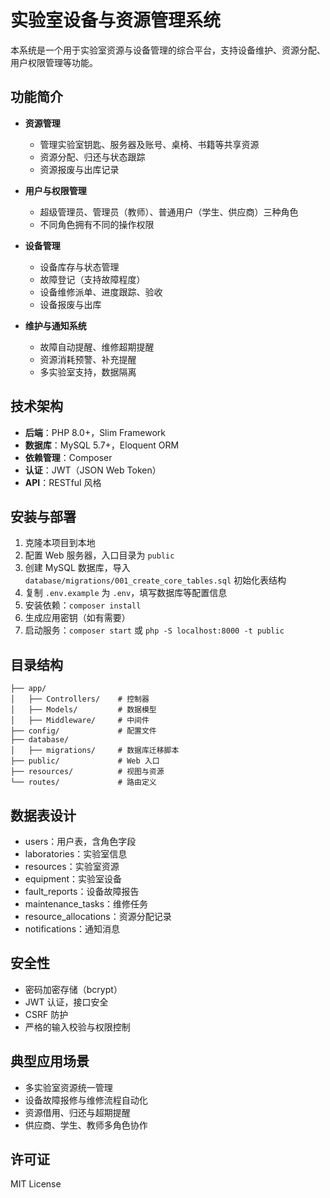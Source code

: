 
# 实验室设备与资源管理系统

本系统是一个用于实验室资源与设备管理的综合平台，支持设备维护、资源分配、用户权限管理等功能。

## 功能简介

- **资源管理**
  - 管理实验室钥匙、服务器及账号、桌椅、书籍等共享资源
  - 资源分配、归还与状态跟踪
  - 资源报废与出库记录

- **用户与权限管理**
  - 超级管理员、管理员（教师）、普通用户（学生、供应商）三种角色
  - 不同角色拥有不同的操作权限

- **设备管理**
  - 设备库存与状态管理
  - 故障登记（支持故障程度）
  - 设备维修派单、进度跟踪、验收
  - 设备报废与出库

- **维护与通知系统**
  - 故障自动提醒、维修超期提醒
  - 资源消耗预警、补充提醒
  - 多实验室支持，数据隔离

## 技术架构

- **后端**：PHP 8.0+，Slim Framework
- **数据库**：MySQL 5.7+，Eloquent ORM
- **依赖管理**：Composer
- **认证**：JWT（JSON Web Token）
- **API**：RESTful 风格

## 安装与部署

1. 克隆本项目到本地
2. 配置 Web 服务器，入口目录为 `public`
3. 创建 MySQL 数据库，导入 `database/migrations/001_create_core_tables.sql` 初始化表结构
4. 复制 `.env.example` 为 `.env`，填写数据库等配置信息
5. 安装依赖：`composer install`
6. 生成应用密钥（如有需要）
7. 启动服务：`composer start` 或 `php -S localhost:8000 -t public`

## 目录结构

```
├── app/
│   ├── Controllers/    # 控制器
│   ├── Models/         # 数据模型
│   ├── Middleware/     # 中间件
├── config/             # 配置文件
├── database/
│   ├── migrations/     # 数据库迁移脚本
├── public/             # Web 入口
├── resources/          # 视图与资源
└── routes/             # 路由定义
```

## 数据表设计

- users：用户表，含角色字段
- laboratories：实验室信息
- resources：实验室资源
- equipment：实验室设备
- fault_reports：设备故障报告
- maintenance_tasks：维修任务
- resource_allocations：资源分配记录
- notifications：通知消息

## 安全性

- 密码加密存储（bcrypt）
- JWT 认证，接口安全
- CSRF 防护
- 严格的输入校验与权限控制

## 典型应用场景

- 多实验室资源统一管理
- 设备故障报修与维修流程自动化
- 资源借用、归还与超期提醒
- 供应商、学生、教师多角色协作

## 许可证

MIT License